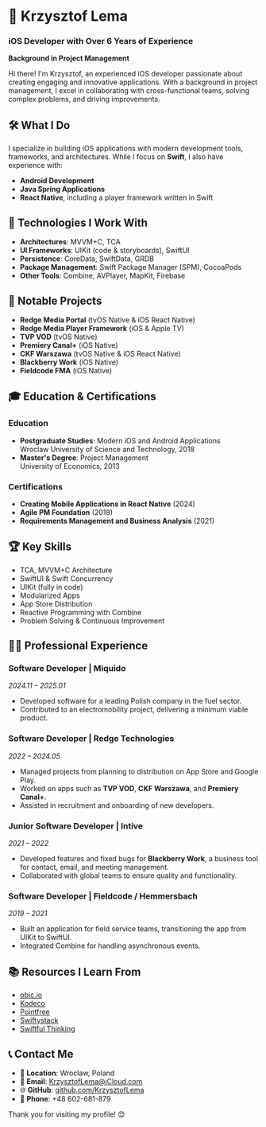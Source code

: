 # 👋 Krzysztof Lema

### iOS Developer with Over 6 Years of Experience  
**Background in Project Management**

Hi there! I'm Krzysztof, an experienced iOS developer passionate about creating engaging and innovative applications. With a background in project management, I excel in collaborating with cross-functional teams, solving complex problems, and driving improvements.


## 🛠 What I Do

I specialize in building iOS applications with modern development tools, frameworks, and architectures. While I focus on **Swift**, I also have experience with:

- **Android Development**
- **Java Spring Applications**
- **React Native**, including a player framework written in Swift


## 🧰 Technologies I Work With

- **Architectures**: MVVM+C, TCA  
- **UI Frameworks**: UIKit (code & storyboards), SwiftUI  
- **Persistence**: CoreData, SwiftData, GRDB  
- **Package Management**: Swift Package Manager (SPM), CocoaPods  
- **Other Tools**: Combine, AVPlayer, MapKit, Firebase  


## 📱 Notable Projects

- **Redge Media Portal** (tvOS Native & iOS React Native)  
- **Redge Media Player Framework** (iOS & Apple TV)  
- **TVP VOD** (tvOS Native)  
- **Premiery Canal+** (iOS Native)  
- **CKF Warszawa** (tvOS Native & iOS React Native)  
- **Blackberry Work** (iOS Native)  
- **Fieldcode FMA** (iOS Native)  


## 🎓 Education & Certifications

### **Education**
- **Postgraduate Studies**: Modern iOS and Android Applications  
  Wroclaw University of Science and Technology, 2018  
- **Master's Degree**: Project Management  
  University of Economics, 2013  

### **Certifications**
- **Creating Mobile Applications in React Native** (2024)  
- **Agile PM Foundation** (2018)  
- **Requirements Management and Business Analysis** (2021)  


## 🏆 Key Skills

- TCA, MVVM+C Architecture  
- SwiftUI & Swift Concurrency  
- UIKit (fully in code)  
- Modularized Apps  
- App Store Distribution  
- Reactive Programming with Combine  
- Problem Solving & Continuous Improvement  


## 👨‍💻 Professional Experience

### **Software Developer | Miquido**  
*2024.11 – 2025.01*  
- Developed software for a leading Polish company in the fuel sector.  
- Contributed to an electromobility project, delivering a minimum viable product.  

### **Software Developer | Redge Technologies**  
*2022 – 2024.05*  
- Managed projects from planning to distribution on App Store and Google Play.  
- Worked on apps such as **TVP VOD**, **CKF Warszawa**, and **Premiery Canal+**.  
- Assisted in recruitment and onboarding of new developers.  

### **Junior Software Developer | Intive**  
*2021 – 2022*  
- Developed features and fixed bugs for **Blackberry Work**, a business tool for contact, email, and meeting management.  
- Collaborated with global teams to ensure quality and functionality.  

### **Software Developer | Fieldcode / Hemmersbach**  
*2019 – 2021*  
- Built an application for field service teams, transitioning the app from UIKit to SwiftUI.  
- Integrated Combine for handling asynchronous events.  


## 📚 Resources I Learn From

- [objc.io](https://www.objc.io)  
- [Kodeco](https://www.kodeco.com)  
- [Pointfree](https://www.pointfree.co)  
- [Swiftystack](https://www.swiftystack.com)  
- [Swiftful Thinking](https://www.swiftful-thinking.com)  


## 📞 Contact Me

- 📍 **Location**: Wroclaw, Poland  
- 📧 **Email**: [KrzysztofLema@iCloud.com](mailto:KrzysztofLema@iCloud.com)  
- 🌐 **GitHub**: [github.com/KrzysztofLema](https://github.com/KrzysztofLema)  
- 📱 **Phone**: +48 602-681-879  


Thank you for visiting my profile! 😊
